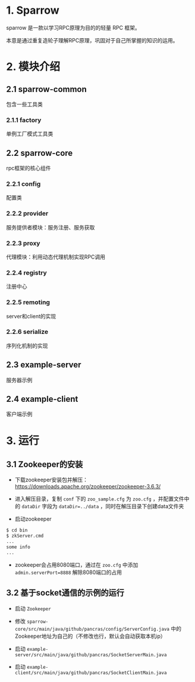 # 1. Sparrow

sparrow 是一款以学习RPC原理为目的的轻量 RPC 框架。

本意是通过重复造轮子理解RPC原理，巩固对于自己所掌握的知识的运用。

# 2. 模块介绍

## 2.1 sparrow-common

包含一些工具类

### 2.1.1 factory

单例工厂模式工具类

## 2.2 sparrow-core

rpc框架的核心组件

### 2.2.1 config

配置类

### 2.2.2 provider

服务提供者模块：服务注册、服务获取

### 2.2.3 proxy

代理模块：利用动态代理机制实现RPC调用

### 2.2.4 registry

注册中心

### 2.2.5 remoting

server和client的实现

### 2.2.6 serialize

序列化机制的实现

## 2.3 example-server

服务器示例

## 2.4 example-client

客户端示例

# 3. 运行

## 3.1 Zookeeper的安装

- 下载zookeeper安装包并解压：https://downloads.apache.org/zookeeper/zookeeper-3.6.3/

- 进入解压目录，复制 `conf` 下的 `zoo_sample.cfg` 为 `zoo.cfg` ，并配置文件中的 `dataDir` 字段为 `dataDir=../data`
  ，同时在解压目录下创建data文件夹

- 启动zookeeper

```bash
$ cd bin
$ zkServer.cmd
...
some info
...
```

- zookeeper会占用8080端口，通过在 `zoo.cfg` 中添加 `admin.serverPort=8888` 解除8080端口的占用

## 3.2 基于socket通信的示例的运行

- 启动 `Zookeeper`

- 修改 `sparrow-core/src/main/java/github/pancras/config/ServerConfig.java`
  中的Zookeeper地址为自己的（不修改也行，默认会自动获取本机ip）

- 启动 `example-server/src/main/java/github/pancras/SocketServerMain.java`

- 启动 `example-client/src/main/java/github/pancras/SocketClientMain.java`